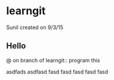 # learngit
Sunil created on 9/3/15
## Hello

@ on branch of learngit:: program this

asdfads
asdfasd
fasd
fasd
fasd
fasd
fasd
